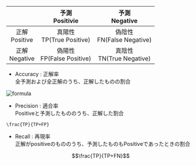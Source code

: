 | | 予測<br>Positivie | 予測<br>Negative |
| :---: | :---: | :---: |
| 正解<br>Positive | 真陽性<br>TP(True Positive) | 偽陰性<br>FN(False Negative) |
| 正解<br>Negative | 偽陽性<br>FP(False Positive) | 真陰性<br>TN(True Negative) |

* Accuracy : 正解率  
全予測および全正解のうち、正解したものの割合

![formula](https://render.githubusercontent.com/render/math?math=\frac{TP%2BTN}{TP%2BTN%2BFP%2BFN})


* Precision : 適合率  
Positiveと予測したもののうち、正解した割合
```matn
\frac{TP}{TP+FP}
```

* Recall : 再現率  
正解がpositiveのもののうち、予測したものもPositiveであったときの割合
```math
\frac{TP}{TP+FN}
```
